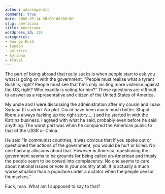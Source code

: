 ```yaml
---
author: adarshpandit
comments: true
date: 2006-03-14 00:00:00+00:00
slug: americana
title: Americana
wordpress_id: 132
categories:
- George Bush
- london
- politics
- Syriana
- travel
---
```


The part of being abroad that really sucks is when people start to ask you what is going on with the government. "People must realize what a tyrant Bush is, right? People must see that he's only inciting more violence against the US, right? Who exactly is voting for him?" These questions are difficult to answer as a representative and citizen of the United States of America.

My uncle and I were discussing the administration after my cousin and I saw Syriana (It sucked. No plot. Could have been much much better. Stupid liberals always fucking up the right story.....) and he started in with the Katrina business. I agreed with what he said, probably even before he said anything. The worst part was when he compared the American public to that of the USSR or China.

He said "In communist countries, it was obvious that if you spoke out or questioned the actions of the government, you would be hurt or killed. No one had any allusions about that. However in America, questioning the government seems to be grounds for being called un-American and thusly the people seem to be cowed into complacency. No one seems to care about national issues or vote in your country at all. It is actually a much worse situation than a populace under a dictator when the people censor themselves."

Fuck, man. What am I supposed to say to that?
